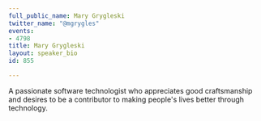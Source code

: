 ```yaml
---
full_public_name: Mary Grygleski
twitter_name: "@mgrygles"
events:
- 4798
title: Mary Grygleski
layout: speaker_bio
id: 855

---
```

A passionate software technologist who appreciates good craftsmanship and desires to be a contributor to making people's lives better through technology.